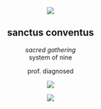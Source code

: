 
<div align="center">
  
  <img src="https://64.media.tumblr.com/f0f51fb2bd564a18706ca97f37e28b01/ab09cd1168144eed-3c/s640x960/34419b2c77617a16e9a079e67a4b5998b2167413.pnj"> </img>

  <h2>sanctus conventus</h2>
  <i>sacred gathering</i>
</div>

<div align="center">
system of nine
  
prof. diagnosed

<img src="https://64.media.tumblr.com/f0f51fb2bd564a18706ca97f37e28b01/ab09cd1168144eed-3c/s640x960/34419b2c77617a16e9a079e67a4b5998b2167413.pnj"> </img>

  ![](https://komarev.com/ghpvc/?username=sanctusconventus&color=lightgrey)
</div>

